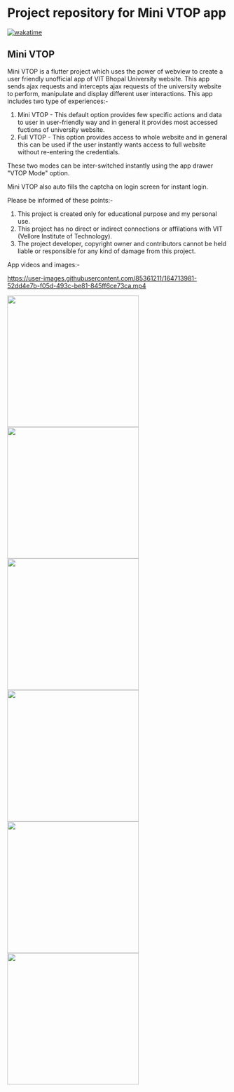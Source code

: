 # Project repository for Mini VTOP app

[![wakatime](https://wakatime.com/badge/user/83f3b15d-49de-4c01-b8de-bbc132f11be1/project/362db10a-c68a-42e5-9623-30a319bd510e.svg)](https://wakatime.com/badge/user/83f3b15d-49de-4c01-b8de-bbc132f11be1/project/362db10a-c68a-42e5-9623-30a319bd510e)

## Mini VTOP

Mini VTOP is a flutter project which uses the power of webview to create a user friendly unofficial app of VIT Bhopal University website. This app sends ajax requests and intercepts ajax requests of the university website to perform, manipulate and display different user interactions. This app includes two type of experiences:-
1. Mini VTOP - This default option provides few specific actions and data to user in user-friendly way and in general it provides most accessed fuctions of university website.
2. Full VTOP - This option provides access to whole website and in general this can be used if the user instantly wants access to full website without re-entering the credentials.

These two modes can be inter-switched instantly using the app drawer "VTOP Mode" option.

Mini VTOP also auto fills the captcha on login screen for instant login.

Please be informed of these points:-
1. This project is created only for educational purpose and my personal use.
2. This project has no direct or indirect connections or affilations with VIT (Vellore Institute of Technology).
3. The project developer, copyright owner and contributors cannot be held liable or responsible for any kind of damage from this project.

App videos and images:-

https://user-images.githubusercontent.com/85361211/164713981-52dd4e7b-f05d-493c-be81-845ff6ce73ca.mp4

<img src= "https://user-images.githubusercontent.com/85361211/159277406-bd5d0037-6b03-4d27-b1fe-2071d1c8596c.png" width="300"><img src= "https://user-images.githubusercontent.com/85361211/159278228-eddcd503-4645-421e-8c7f-3523d387604a.png" width="300"><img src= "https://user-images.githubusercontent.com/85361211/159278434-8da8f934-2d46-4d13-a861-2bf80a1a7aa7.png" width="300"><img src= "https://user-images.githubusercontent.com/85361211/159468786-3ed99a3e-a1b2-4dd0-b436-d8b9c329a1a3.png" width="300"><img src= "https://user-images.githubusercontent.com/85361211/159278851-74c7b869-ee4c-45be-807e-43f3a0eb9399.png" width="300"><img src= "https://user-images.githubusercontent.com/85361211/159278895-b6080958-68dd-4d8b-8e0d-821244231d13.png" width="300">